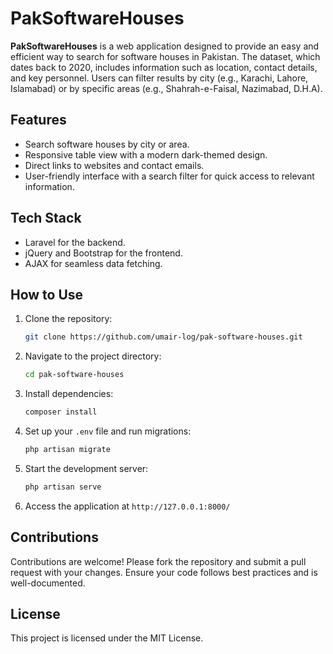 # PakSoftwareHouses

**PakSoftwareHouses** is a web application designed to provide an easy and efficient way to search for software houses in Pakistan. The dataset, which dates back to 2020, includes information such as location, contact details, and key personnel. Users can filter results by city (e.g., Karachi, Lahore, Islamabad) or by specific areas (e.g., Shahrah-e-Faisal, Nazimabad, D.H.A).

## Features
- Search software houses by city or area.
- Responsive table view with a modern dark-themed design.
- Direct links to websites and contact emails.
- User-friendly interface with a search filter for quick access to relevant information.

## Tech Stack
- Laravel for the backend.
- jQuery and Bootstrap for the frontend.
- AJAX for seamless data fetching.

## How to Use
1. Clone the repository:
    ```sh
    git clone https://github.com/umair-log/pak-software-houses.git
    ```
2. Navigate to the project directory:
    ```sh
    cd pak-software-houses
    ```
3. Install dependencies:
    ```sh
    composer install
    ```
4. Set up your `.env` file and run migrations:
    ```sh
    php artisan migrate
    ```
5. Start the development server:
    ```sh
    php artisan serve
    ```
6. Access the application at `http://127.0.0.1:8000/`

## Contributions
Contributions are welcome! Please fork the repository and submit a pull request with your changes. Ensure your code follows best practices and is well-documented.

## License
This project is licensed under the MIT License.
